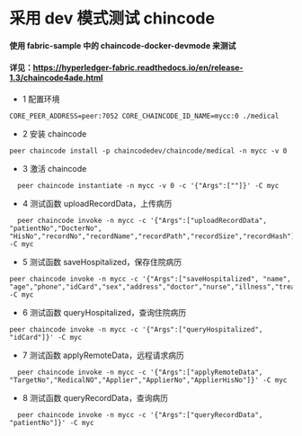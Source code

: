 # 采用 dev 模式测试 chincode

#### 使用 fabric-sample 中的 chaincode-docker-devmode 来测试

#### 详见：https://hyperledger-fabric.readthedocs.io/en/release-1.3/chaincode4ade.html

- 1 配置环境

```
CORE_PEER_ADDRESS=peer:7052 CORE_CHAINCODE_ID_NAME=mycc:0 ./medical
```

- 2 安装 chaincode

```
peer chaincode install -p chaincodedev/chaincode/medical -n mycc -v 0
```

- 3 激活 chaincode

```
  peer chaincode instantiate -n mycc -v 0 -c '{"Args":[""]}' -C myc
```

- 4 测试函数 uploadRecordData，上传病历

```
  peer chaincode invoke -n mycc -c '{"Args":["uploadRecordData", "patientNo","DocterNo", "HisNo","recordNo","recordName","recordPath","recordSize","recordHash"]}' -C myc
```

- 5 测试函数 saveHospitalized，保存住院病历

```
peer chaincode invoke -n mycc -c '{"Args":["saveHospitalized", "name", "age","phone","idCard","sex","address","doctor","nurse","illness","treatment","medication","attention","room","inTime","outTime","cost"]}' -C myc
```

- 6 测试函数 queryHospitalized，查询住院病历

```
peer chaincode invoke -n mycc -c '{"Args":["queryHospitalized", "idCard"]}' -C myc
```

- 7 测试函数 applyRemoteData，远程请求病历

```
  peer chaincode invoke -n mycc -c '{"Args":["applyRemoteData", "TargetNo","RedicalNO","Applier","ApplierNo","ApplierHisNo"]}' -C myc
```

- 8 测试函数 queryRecordData，查询病历

```
  peer chaincode invoke -n mycc -c '{"Args":["queryRecordData", "patientNo"]}' -C myc
```
